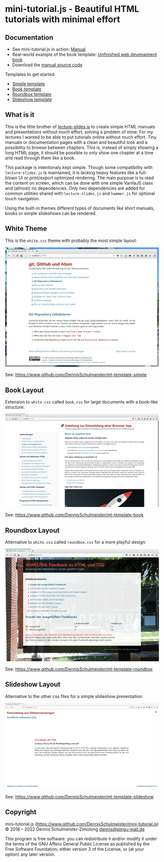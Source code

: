 mini-tutorial.js - Beautiful HTML tutorials with minimal effort
===============================================================

Documentation
-------------

 * See mini-tutorial.js in action: [Manual](https://www.wpvs.de/repo/mini-tutorial/manual/#1)
 * Real-world example of the book template: [Unfinished web development book](https://www.wpvs.de/repo/webprog/browser-app/#1)
 * Download the [manual source code](https://www.github.com/DennisSchulmeister/mt-manual)

Templates to get started:

 * [Simple template](https://www.github.com/DennisSchulmeister/mt-template-simple)
 * [Book template](https://www.github.com/DennisSchulmeister/mt-template-book)
 * [Roundbox template](https://www.github.com/DennisSchulmeister/mt-template-roundbox)
 * [Slideshow template](https://www.github.com/DennisSchulmeister/mt-template-slideshow)

What is it
----------

This is the little brother of [lecture-slides.js](https://www.github.com/DennisSchulmeister/lecture-slides.js)
to create simple HTML manuals and presentations without much effort, solving
a problem of mine:  For my lectures I wanted to be able to put tutorials
online without much effort. Tiny manuals or documentation pages with a clean
and beautiful look and a possibility to browse between chapters. This is,
instead of simply showing a long HTML page, it should be possible to only show
one chapter at a time and read through them like a book.

This package is intentionaly kept simple. Though some compatibility with
`lecture-slides.js` is maintained, it is lacking heavy features like a
full-blown UI or print/export optimized rendering. The main purpose is to read
the content on screen, which can be done with one simple VanilaJS class and
(almost) no dependencies. Only two dependencies are added for common utilities
shared with `lecture-slides.js` and `hammer.js` for optional touch navigation.

Using the built-in themes different types of documents like short manuals, books
or simple slideshows can be rendered.

White Theme
-----------

This is the `white.css` theme with probably the most simple layout:

![Screenshot](screenshots/simple.png)

See: https://www.github.com/DennisSchulmeister/mt-template-simple

Book Layout
-----------

Extension to `white.css` called `book.css` for large documents with a book-like
structure:

![Screenshot](screenshots/book.png)

See: https://www.github.com/DennisSchulmeister/mt-template-book

Roundbox Layout
---------------

Alternative to `white.css` called `roundbox.css` for a more playful design:

![Screenshot](screenshots/roundbox.png)

See: https://www.github.com/DennisSchulmeister/mt-template-roundbox

Slideshow Layout
----------------

Alternative to the other css files for a simple slideshow presentation:

![Screenshot](screenshots/slideshow.png)

See: https://www.github.com/DennisSchulmeister/mt-template-slideshow

Copyright
---------

mini-tutorial.js (https://www.github.com/DennisSchulmeister/mini-tutorial.js) <br/>
© 2018 – 2022 Dennis Schulmeister-Zimolong <dennis@pingu-mail.de>

This program is free software: you can redistribute it and/or modify
it under the terms of the GNU Affero General Public License as
published by the Free Software Foundation, either version 3 of the
License, or (at your option) any later version.
